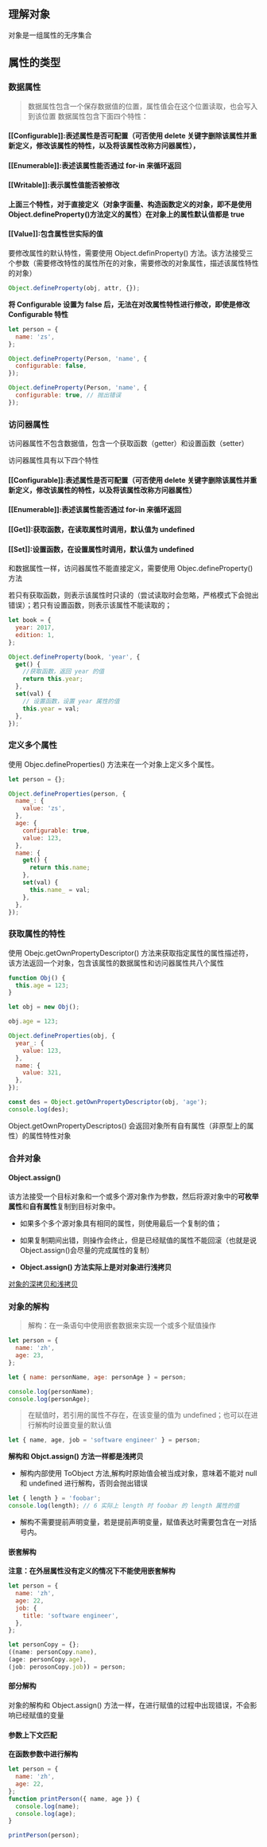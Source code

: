 ## 理解对象

对象是一组属性的无序集合

## 属性的类型

### 数据属性

> 数据属性包含一个保存数据值的位置，属性值会在这个位置读取，也会写入到该位置
> 数据属性包含下面四个特性：

#### [[Configurable]]:表述属性是否可配置（可否使用 delete 关键字删除该属性并重新定义，修改该属性的特性，以及将该属性改称方问器属性），

#### [[Enumerable]]:表述该属性能否通过 for-in 来循环返回

#### [[Writable]]:表示属性值能否被修改

**上面三个特性，对于直接定义（对象字面量、构造函数定义的对象，即不是使用 Object.defineProperty()方法定义的属性）在对象上的属性默认值都是 true**

#### [[Value]]:包含属性世实际的值

要修改属性的默认特性，需要使用 Object.definProperty() 方法。该方法接受三个参数（需要修改特性的属性所在的对象，需要修改的对象属性，描述该属性特性的对象）

```js
Object.defineProperty(obj, attr, {});
```

**将 Configurable 设置为 false 后，无法在对改属性特性进行修改，即使是修改 Configurable 特性**

```js
let person = {
  name: 'zs',
};

Object.defineProperty(Person, 'name', {
  configurable: false,
});

Object.defineProperty(Person, 'name', {
  configurable: true, // 抛出错误
});
```

### 访问器属性

访问器属性不包含数据值，包含一个获取函数（getter）和设置函数（setter）

访问器属性具有以下四个特性

#### [[Configurable]]:表述属性是否可配置（可否使用 delete 关键字删除该属性并重新定义，修改该属性的特性，以及将该属性改称方问器属性）

#### [[Enumerable]]:表述该属性能否通过 for-in 来循环返回

#### [[Get]]:获取函数，在读取属性时调用，默认值为 undefined

#### [[Set]]:设置函数，在设置属性时调用，默认值为 undefined

和数据属性一样，访问器属性不能直接定义，需要使用 Objec.defineProperty() 方法

若只有获取函数，则表示该属性时只读的（尝试读取时会忽略，严格模式下会抛出错误）；若只有设置函数，则表示该属性不能读取的；

```js
let book = {
  year: 2017,
  edition: 1,
};

Object.defineProperty(book, 'year', {
  get() {
    //获取函数，返回 year 的值
    return this.year;
  },
  set(val) {
    // 设置函数，设置 year 属性的值
    this.year = val;
  },
});
```

### 定义多个属性

使用 Objec.defineProperties() 方法来在一个对象上定义多个属性。

```js
let person = {};

Object.defineProperties(person, {
  name_: {
    value: 'zs',
  },
  age: {
    configurable: true,
    value: 123,
  },
  name: {
    get() {
      return this.name;
    },
    set(val) {
      this.name_ = val;
    },
  },
});
```

### 获取属性的特性

使用 Obejc.getOwnPropertyDescriptor() 方法来获取指定属性的属性描述符，该方法返回一个对象，包含该属性的数据属性和访问器属性共八个属性

```js
function Obj() {
  this.age = 123;
}

let obj = new Obj();

obj.age = 123;

Object.defineProperties(obj, {
  year_: {
    value: 123,
  },
  name: {
    value: 321,
  },
});

const des = Object.getOwnPropertyDescriptor(obj, 'age');
console.log(des);
```

Object.getOwnPropertyDescriptos() 会返回对象所有自有属性（非原型上的属性）的属性特性对象

### 合并对象

#### Object.assign()

该方法接受一个目标对象和一个或多个源对象作为参数，然后将源对象中的**可枚举属性**和**自有属性**复制到目标对象中。

- 如果多个多个源对象具有相同的属性，则使用最后一个复制的值；

- 如果复制期间出错，则操作会终止，但是已经赋值的属性不能回滚（也就是说 Object.assign()会尽量的完成属性的复制）

- **Object.assign() 方法实际上是对对象进行浅拷贝**

[对象的深拷贝和浅拷贝](./02-对象的深浅拷贝.md)

### 对象的解构

> 解构：在一条语句中使用嵌套数据来实现一个或多个赋值操作

```js
let person = {
  name: 'zh',
  age: 23,
};

let { name: personName, age: personAge } = person;

console.log(personName);
console.log(personAge);
```

> 在赋值时，若引用的属性不存在，在该变量的值为 undefined；也可以在进行解构时设置变量的默认值

```js
let { name, age, job = 'software engineer' } = person;
```

**解构和 Objct.assign() 方法一样都是浅拷贝**

- 解构内部使用 ToObject 方法,解构时原始值会被当成对象，意味着不能对 null 和 undefined 进行解构，否则会抛出错误

```js
let { length } = 'foobar';
console.log(length); // 6 实际上 length 时 foobar 的 length 属性的值
```

- 解构不需要提前声明变量，若是提前声明变量，赋值表达时需要包含在一对括号内。

#### 嵌套解构

**注意：在外层属性没有定义的情况下不能使用嵌套解构**

```js
let person = {
  name: 'zh',
  age: 22,
  job: {
    title: 'software engineer',
  },
};

let personCopy = {};
((name: personCopy.name),
(age: personCopy.age),
(job: perosonCopy.job)) = person;
```

#### 部分解构

对象的解构和 Object.assign() 方法一样，在进行赋值的过程中出现错误，不会影响已经赋值的变量

#### 参数上下文匹配

**在函数参数中进行解构**

```js
let person = {
  name: 'zh',
  age: 22,
};
function printPerson({ name, age }) {
  console.log(name);
  console.log(age);
}

printPerson(person);
```
